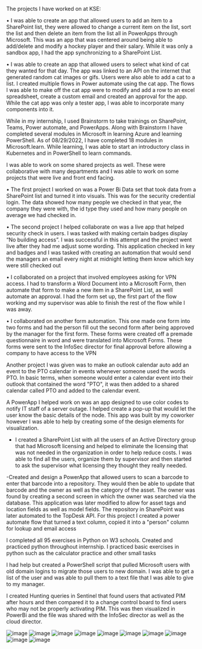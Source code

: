 The projects I have worked on at KSE:

•	I was able to create an app that allowed users to add an item to a SharePoint list, they were allowed to change a current item on the list, sort the list and then delete an item from the list all in PowerApps through Microsoft.  This was an app that was centered around being able to add/delete and modify a hockey player and their salary. While it was only a sandbox app,  I had the app synchronizing to a SharePoint List. 

•	I was able to create an app that allowed users to select what kind of cat they wanted for that day. The app was linked to an API on the internet that generated random cat images or gifs. Users were also able to add a cat to a list. I created multiple flows in Power automate using the cat app. The flows I was able to make off the cat app were to modify and add a row to an excel spreadsheet, create a custom email and created an approval for the app. While the cat app was only a tester app, I was able to incorporate many components into it.

While in my internship, I used Brainstorm to take trainings on SharePoint, Teams, Power automate, and PowerApps. Along with Brainstorm I have completed several modules in Microsoft in learning Azure and learning PowerShell. As of 08/29/2022, I have completed 18 modules in Microsoft.learn. While learning, I was able to start an introductory class in Kubernetes and in PowerShell to learn commands. 

I was able to work on some shared projects as well. These were collaborative with many departments and I was able to work on some projects that were live and front end facing. 

•	The first project I worked on was a Power Bi Data set that took data from a SharePoint list and turned it into visuals. This was for the security credential login. The data showed how many people we checked in that year, the company they were with, the id type they used and how many people on average we had checked in.

•	The second project I helped collaborate on was a live app that helped security check in users. I was tasked with making certain badges display “No building access”. I was successful in this attempt and the project went live after they had me adjust some wording. This application checked in key and badges and I was tasked with creating an automation that would send the managers an email every night at midnight letting them know which key were still checked out

•	I collaborated on a project that involved employees asking for VPN access. I had to transform a Word Document into a Microsoft Form, then automate that form to make a new item in a SharePoint List, as well automate an approval. I had the form set up, the first part of the flow working and my supervisor was able to finish the rest of the flow while I was away.

•	I collaborated on another form automation. This one made one form into two forms and had the person fill out the second form after being approved by the manager for the first form. These forms were created off a premade questionnaire in word and were translated into Microsoft Forms. These forms were sent to the InfoSec director for final approval before allowing a company to have access to the VPN

Another project I was given was to make an outlook calendar auto add an event to the PTO calendar in events whenever someone used the words PTO. In basic terms, when someone would enter a calendar event into their outlook that contained the word "PTO", it was then added to a shared calendar called PTO and added to the calendar event.

 A PowerApp I helped work on was an app designed to use color codes to notify IT staff of a server outage. I helped create a pop-up that would let the user know the basic details of the node. This app was built by my coworker however I was able to help by creating some of the design elements for visualization. 

- I created a SharePoint List with all the users of an Active Directory group that had Microsoft licensing and helped to eliminate the licensing that was not needed in the organization in order to help reduce costs. I was able to find all the users, organize them by supervisor and then started to ask the supervisor what licensing they thought they really needed. 

-Created and design a PowerApp that allowed users to scan a barcode to enter that barcode into a repository. They would then be able to update that barcode and the owner as well as the category of the asset. The owner was found by creating a second screen in which the owner was searched via the database. This application was later modified to allow for asset tags and location fields as well as model fields. The repository in SharePoint was later automated to the TopDesk API. For this project  I created a power automate flow that turned a text column, copied it into a "person" column for lookup and email access

I completed all 95 exercises in Python on W3 schools. Created and practiced python throughout internship. I practiced basic exercises in python such as the calculator practice and other small tasks

I had help but created a PowerShell script that pulled Microsoft users with old domain logins to migrate those users to new domain. I was able to get a list of the user and was able to pull them to a text file that I was able to give to my manager. 

I created Hunting queries in Sentinel that found users that activated PIM after hours and then compared it to a change control board to find users who may not be properly activating PIM. This was then visualized in PowerBi and the file was shared with the InfoSec director as well as the cloud director. 


![image](https://user-images.githubusercontent.com/109617102/181027189-cbdbb648-886a-4d81-899c-4afb9ccc3265.png)
![image](https://user-images.githubusercontent.com/109617102/181028098-2a2cc281-aa32-4b65-b6a2-c2b93ee727d5.png)
![image](https://user-images.githubusercontent.com/109617102/181028435-0e219e92-2e2f-4665-a2d2-b654e3e3d33d.png)
![image](https://user-images.githubusercontent.com/109617102/181028583-4b21c2be-b13d-4c92-a585-ad7267761a33.png)
![image](https://user-images.githubusercontent.com/109617102/181029090-9e51dfce-8e0a-44ff-9e0b-66f646ac748a.png)
![image](https://user-images.githubusercontent.com/109617102/181030349-3450c605-7307-430c-885c-34a6143de3c1.png)
![image](https://user-images.githubusercontent.com/109617102/181035470-216a9574-c02c-4705-a2ee-0fdcf803312c.png)
![image](https://user-images.githubusercontent.com/109617102/183769206-5dd5c3d2-3126-496e-8139-4dce9d78081d.png)
![image](https://user-images.githubusercontent.com/109617102/187304623-8a4a1c0b-267d-4126-8e75-bff3f8682a99.png)
![image](https://user-images.githubusercontent.com/109617102/187304661-0624665d-db42-4f62-a5e3-5cd75119ed3d.png)




